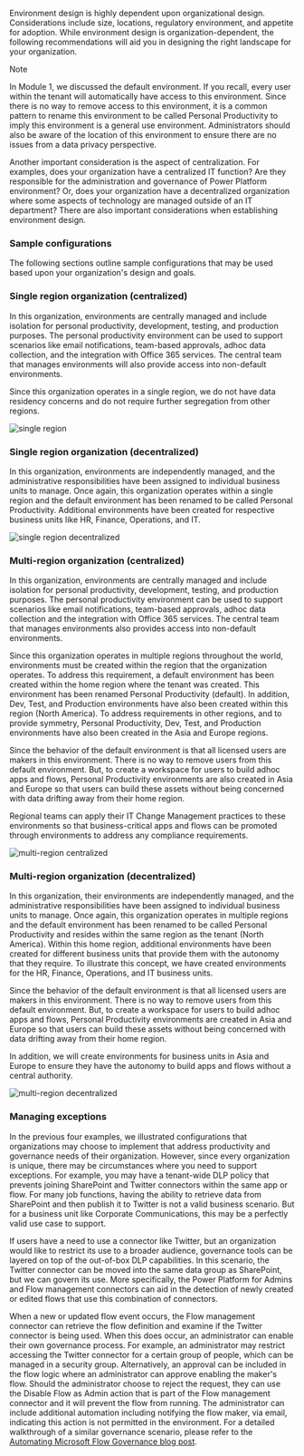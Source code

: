 Environment design is highly dependent upon organizational design.
Considerations include size, locations, regulatory environment, and
appetite for adoption. While environment design is organization-dependent, the following recommendations will aid you in designing the
right landscape for your organization.

> [!NOTE]
> In Module 1, we discussed the default environment. If you
recall, every user within the tenant will automatically have access to
this environment. Since there is no way to remove access to this
environment, it is a common pattern to rename this environment to be
called Personal Productivity to imply this environment is a general use
environment. Administrators should also be aware of the location of this
environment to ensure there are no issues from a data privacy
perspective.

Another important consideration is the aspect of centralization. For
examples, does your organization have a centralized IT function? Are
they responsible for the administration and governance of Power Platform
environment? Or, does your organization have a decentralized
organization where some aspects of technology are managed outside of an
IT department? There are also important considerations when establishing
environment design.

### Sample configurations

The following sections outline sample configurations that may be used
based upon your organization's design and goals.

### Single region organization (centralized)

In this organization, environments are centrally managed and include
isolation for personal productivity, development, testing, and production
purposes. The personal productivity environment can be used to support
scenarios like email notifications, team-based approvals, adhoc data
collection, and the integration with Office 365 services. The central
team that manages environments will also provide access into non-default
environments.

Since this organization operates in a single region, we do not have data
residency concerns and do not require further segregation from other
regions.

![single region](../media/1-single-region.png)

### Single region organization (decentralized)

In this organization, environments are independently managed, and the
administrative responsibilities have been assigned to individual
business units to manage. Once again, this organization operates within
a single region and the default environment has been renamed to be
called Personal Productivity. Additional environments have been created
for respective business units like HR, Finance, Operations, and IT.

![single region decentralized](../media/2-single-region-decentralized.png)

### Multi-region organization (centralized)

In this organization, environments are centrally managed and include
isolation for personal productivity, development, testing, and production
purposes. The personal productivity environment can be used to support
scenarios like email notifications, team-based approvals, adhoc data
collection and the integration with Office 365 services. The central
team that manages environments also provides access into non-default
environments.

Since this organization operates in multiple regions throughout the
world, environments must be created within the region that the
organization operates. To address this requirement, a default
environment has been created within the home region where the tenant was
created. This environment has been renamed Personal Productivity
(default). In addition, Dev, Test, and Production environments have also
been created within this region (North America). To address requirements
in other regions, and to provide symmetry, Personal Productivity, Dev,
Test, and Production environments have also been created in the Asia and
Europe regions.

Since the behavior of the default environment is that all licensed users
are makers in this environment. There is no way to remove users from
this default environment. But, to create a workspace for users to build
adhoc apps and flows, Personal Productivity environments are also
created in Asia and Europe so that users can build these assets without
being concerned with data drifting away from their home region.

Regional teams can apply their IT Change Management practices to these
environments so that business-critical apps and flows can be promoted
through environments to address any compliance requirements.

![multi-region centralized](../media/3-multi-region-centralized.png)

### Multi-region organization (decentralized)

In this organization, their environments are independently managed, and
the administrative responsibilities have been assigned to individual
business units to manage. Once again, this organization operates in
multiple regions and the default environment has been renamed to be
called Personal Productivity and resides within the same region as the
tenant (North America). Within this home region, additional environments
have been created for different business units that provide them with
the autonomy that they require. To illustrate this concept, we have
created environments for the HR, Finance, Operations, and IT business
units.

Since the behavior of the default environment is that all licensed users
are makers in this environment. There is no way to remove users from
this default environment. But, to create a workspace for users to build
adhoc apps and flows, Personal Productivity environments are created in
Asia and Europe so that users can build these assets without being
concerned with data drifting away from their home region.

In addition, we will create environments for business units in Asia and
Europe to ensure they have the autonomy to build apps and flows without
a central authority.

![multi-region decentralized](../media/4-multi-region-decentralized.png)

### Managing exceptions

In the previous four examples, we illustrated configurations that
organizations may choose to implement that address productivity and
governance needs of their organization. However, since every
organization is unique, there may be circumstances where you need to
support exceptions. For example, you may have a tenant-wide DLP policy
that prevents joining SharePoint and Twitter connectors within the same
app or flow. For many job functions, having the ability to retrieve data
from SharePoint and then publish it to Twitter is not a valid business
scenario. But for a business unit like Corporate Communications, this
may be a perfectly valid use case to support.

If users have a need to use a connector like Twitter, but an
organization would like to restrict its use to a broader audience,
governance tools can be layered on top of the out-of-box DLP
capabilities. In this scenario, the Twitter connector can be moved into
the same data group as SharePoint, but we can govern its use. More
specifically, the Power Platform for Admins and Flow management
connectors can aid in the detection of newly created or edited flows
that use this combination of connectors.

When a new or updated flow event occurs, the Flow management connector
can retrieve the flow definition and examine if the Twitter connector is
being used. When this does occur, an administrator can enable their own
governance process. For example, an administrator may restrict accessing
the Twitter connector for a certain group of people, which can be
managed in a security group. Alternatively, an approval can be included
in the flow logic where an administrator can approve enabling the
maker's flow. Should the administrator choose to reject the request,
they can use the Disable Flow as Admin action that is part of the Flow
management connector and it will prevent the flow from running. The
administrator can include additional automation including notifying the
flow maker, via email, indicating this action is not permitted in the
environment. For a detailed walkthrough of a similar governance
scenario, please refer to the [Automating Microsoft Flow Governance blog post](https://flow.microsoft.com/blog/automate-flow-governance/?azure-portal=true).
